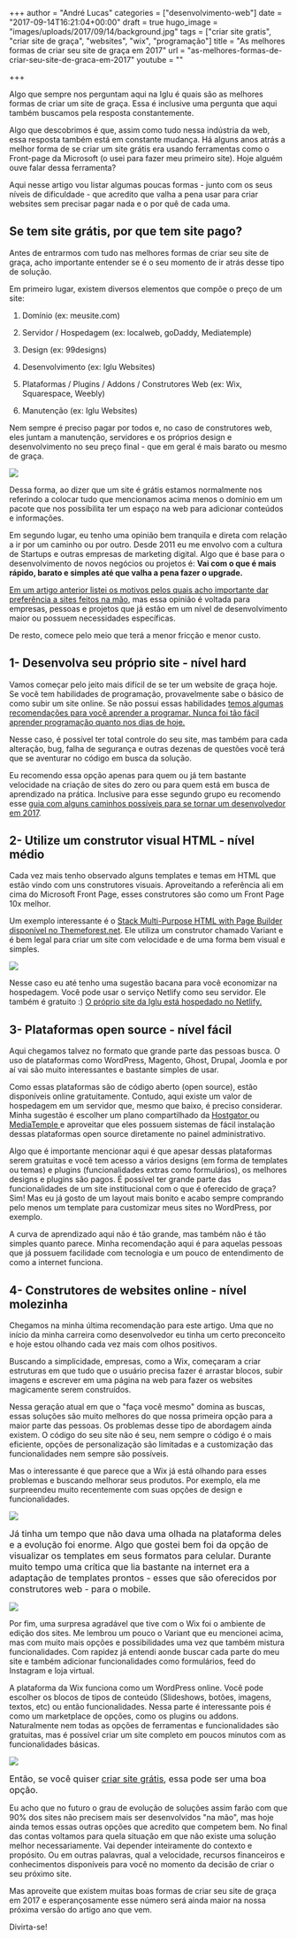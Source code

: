 +++
author = "André Lucas"
categories = ["desenvolvimento-web"]
date = "2017-09-14T16:21:04+00:00"
draft = true
hugo_image = "images/uploads/2017/09/14/background.jpg"
tags = ["criar site gratis", "criar site de graça", "websites", "wix", "programação"]
title = "As melhores formas de criar seu site de graça em 2017"
url = "as-melhores-formas-de-criar-seu-site-de-graca-em-2017"
youtube = ""

+++


Algo que sempre nos perguntam aqui na Iglu é quais são as melhores formas de criar um site de graça. Essa é inclusive uma pergunta que aqui também buscamos pela resposta constantemente.

Algo que descobrimos é que, assim como tudo nessa indústria da web, essa resposta também está em constante mudança. Há alguns anos atrás a melhor forma de se criar um site grátis era usando ferramentas como o Front-page da Microsoft (o usei para fazer meu primeiro site). Hoje alguém ouve falar dessa ferramenta?

Aqui nesse artigo vou listar algumas poucas formas - junto com os seus níveis de dificuldade - que acredito que valha a pena usar para criar websites sem precisar pagar nada e o por quê de cada uma.

## Se tem site grátis, por que tem site pago?

Antes de entrarmos com tudo nas melhores formas de criar seu site de graça, acho importante entender se é o seu momento de ir atrás desse tipo de solução.

Em primeiro lugar, existem diversos elementos que compõe o preço de um site:

1. Domínio (ex: meusite.com)

1. Servidor / Hospedagem (ex: localweb, goDaddy, Mediatemple)

1. Design (ex: 99designs)

1. Desenvolvimento (ex: Iglu Websites)

1. Plataformas / Plugins / Addons / Construtores Web (ex: Wix, Squarespace, Weebly)

1. Manutenção (ex: Iglu Websites)

Nem sempre é preciso pagar por todos e, no caso de construtores web, eles juntam a manutenção, servidores e os próprios design e desenvolvimento no seu preço final - que em geral é mais barato ou mesmo de graça.

<img src="images/uploads/2017/09/14/background.jpg" class=" forestry--none" style="float: none;">

Dessa forma, ao dizer que um site é grátis estamos normalmente nos referindo a colocar tudo que mencionamos acima menos o domínio em um pacote que nos possibilita ter um espaço na web para adicionar conteúdos e informações.

Em segundo lugar, eu tenho uma opinião bem tranquila e direta com relação a ir por um caminho ou por outro. Desde 2011 eu me envolvo com a cultura de Startups e outras empresas de marketing digital. Algo que é base para o desenvolvimento de novos negócios ou projetos é: **Vai com o que é mais rápido, barato e simples até que valha a pena fazer o upgrade.**

[Em um artigo anterior listei os motivos pelos quais acho importante dar preferência a sites feitos na mão](https://www.igluonline.com/8-razoes-para-dar-preferencia-sites-feitos-na-mao/), mas essa opinião é voltada para empresas, pessoas e projetos que já estão em um nível de desenvolvimento maior ou possuem necessidades específicas.

De resto, comece pelo meio que terá a menor fricção e menor custo.

## 1- Desenvolva seu próprio site - nível hard

Vamos começar pelo jeito mais difícil de se ter um website de graça hoje. Se você tem habilidades de programação, provavelmente sabe o básico de como subir um site online. Se não possui essas habilidades [temos algumas recomendações para você aprender a programar. Nunca foi tão fácil aprender programação quanto nos dias de hoje.](https://www.igluonline.com/nunca-foi-tao-facil-aprender-programacao-quanto-2017/)

Nesse caso, é possível ter total controle do seu site, mas também para cada alteração, bug, falha de segurança e outras dezenas de questões você terá que se aventurar no código em busca da solução.

Eu recomendo essa opção apenas para quem ou já tem bastante velocidade na criação de sites do zero ou para quem está em busca de aprendizado na prática. Inclusive para esse segundo grupo eu recomendo esse [guia com alguns caminhos possíveis para se tornar um desenvolvedor em 2017](https://www.igluonline.com/como-se-tornar-um-desenvolvedor-web-em-2017/).

## 2- Utilize um construtor visual HTML - nível médio

Cada vez mais tenho observado alguns templates e temas em HTML que estão vindo com uns construtores visuais. Aproveitando a referência ali em cima do Microsoft Front Page, esses construtores são como um Front Page 10x melhor.

Um exemplo interessante é o [Stack Multi-Purpose HTML with Page Builder disponível no Themeforest.net](https://themeforest.net/item/stack-multipurpose-html-with-page-builder/19337626?ref=andrelug). Ele utiliza um construtor chamado Variant e é bem legal para criar um site com velocidade e de uma forma bem visual e simples.

<img src="images/uploads/2017/09/14/construtor_html_variant.jpg" class=" forestry--none" style="float: none;">

Nesse caso eu até tenho uma sugestão bacana para você economizar na hospedagem. Você pode usar o serviço Netlify como seu servidor. Ele também é gratuito :) [O próprio site da Iglu está hospedado no Netlify.](https://www.igluonline.com/por-que-troquei-o-wordpress-pelo-gerador-de-websites-estaticos-hugo/)

## 3- Plataformas open source - nível fácil

Aqui chegamos talvez no formato que grande parte das pessoas busca. O uso de plataformas como WordPress, Magento, Ghost, Drupal, Joomla e por aí vai são muito interessantes e bastante simples de usar.

Como essas plataformas são de código aberto (open source), estão disponíveis online gratuitamente. Contudo, aqui existe um valor de hospedagem em um servidor que, mesmo que baixo, é preciso considerar. Minha sugestão é escolher um plano compartilhado da [Hostgator ](https://www.hostgator.com.br/24430.html)ou [MediaTemple ](http://www.jdoqocy.com/click-8287922-12535344)e aproveitar que eles possuem sistemas de fácil instalação dessas plataformas open source diretamente no painel administrativo.

Algo que é importante mencionar aqui é que apesar dessas plataformas serem gratuitas e você tem acesso a vários designs (em forma de templates ou temas) e plugins (funcionalidades extras como formulários), os melhores designs e plugins são pagos. É possível ter grande parte das funcionalidades de um site institucional com o que é oferecido de graça? Sim! Mas eu já gosto de um layout mais bonito e acabo sempre comprando pelo menos um template para customizar meus sites no WordPress, por exemplo.

A curva de aprendizado aqui não é tão grande, mas também não é tão simples quanto parece. Minha recomendação aqui é para aquelas pessoas que já possuem facilidade com tecnologia e um pouco de entendimento de como a internet funciona.

## 4- Construtores de websites online - nível molezinha

Chegamos na minha última recomendação para este artigo. Uma que no início da minha carreira como desenvolvedor eu tinha um certo preconceito e hoje estou olhando cada vez mais com olhos positivos.

Buscando a simplicidade, empresas, como a Wix, começaram a criar estruturas em que tudo que o usuário precisa fazer é arrastar blocos, subir imagens e escrever em uma página na web para fazer os websites magicamente serem construídos.

Nessa geração atual em que o "faça você mesmo" domina as buscas, essas soluções são muito melhores do que nossa primeira opção para a maior parte das pessoas. Os problemas desse tipo de abordagem ainda existem. O código do seu site não é seu, nem sempre o código é o mais eficiente, opções de personalização são limitadas e a customização das funcionalidades nem sempre são possíveis.

Mas o interessante é que parece que a Wix já está olhando para esses problemas e buscando melhorar seus produtos. Por exemplo, ela me surpreendeu muito recentemente com suas opções de design e funcionalidades.

<img src="images/uploads/2017/09/15/wix_websites.jpg" class=" forestry--none" style="float: none;">

<span style="font-size: 1rem;">Já tinha um tempo que não dava uma olhada na plataforma deles e a evolução foi enorme. Algo que gostei bem foi da opção de visualizar os templates em seus formatos para celular. Durante muito tempo uma crítica que lia bastante na internet era a adaptação de templates prontos - esses que são oferecidos por construtores web - para o mobile.</span>

<img src="images/uploads/2017/09/15/wix_mobile.jpg" class=" forestry--none" style="float: none;">

Por fim, uma surpresa agradável que tive com o Wix foi o ambiente de edição dos sites. Me lembrou um pouco o Variant que eu mencionei acima, mas com muito mais opções e possibilidades uma vez que também mistura funcionalidades. Com rapidez já entendi aonde buscar cada parte do meu site e também adicionar funcionalidades como formulários, feed do Instagram e loja virtual.

A plataforma da Wix funciona como um WordPress online. Você pode escolher os blocos de tipos de conteúdo (Slideshows, botões, imagens, textos, etc) ou então funcionalidades. Nessa parte é interessante pois é como um marketplace de opções, como os plugins ou addons. Naturalmente nem todas as opções de ferramentas e funcionalidades são gratuitas, mas é possível criar um site completo em poucos minutos com as funcionalidades básicas.

<img src="images/uploads/2017/09/15/wix_edicao.jpg" class=" forestry--none" style="float: none;">

<span style="font-size: 1rem;">Então, se você quiser </span><a href="https://pt.wix.com/" style="font-size: 1rem; background-color: rgb(255, 255, 255);">criar site grátis</a><span style="font-size: 1rem;">, </span><span style="font-size: 1rem;">essa pode ser uma boa opção.</span>

Eu acho que no futuro o grau de evolução de soluções assim farão com que 90% dos sites não precisem mais ser desenvolvidos "na mão", mas hoje ainda temos essas outras opções que acredito que competem bem. No final das contas voltamos para quela situação em que não existe uma solução melhor necessariamente. Vai depender inteiramente do contexto e propósito. Ou em outras palavras, qual a velocidade, recursos financeiros e conhecimentos disponíveis para você no momento da decisão de criar o seu próximo site.

Mas aproveite que existem muitas boas formas de criar seu site de graça em 2017 e esperançosamente esse número será ainda maior na nossa próxima versão do artigo ano que vem.

Divirta-se!

